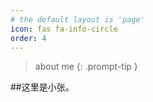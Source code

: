 ```yaml
---
# the default layout is 'page'
icon: fas fa-info-circle
order: 4
---
```


> about me
{: .prompt-tip }

##这里是小张。
